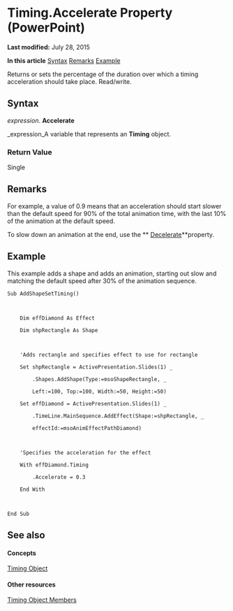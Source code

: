 
# Timing.Accelerate Property (PowerPoint)

 **Last modified:** July 28, 2015

 **In this article**
 [Syntax](#sectionSection0)
 [Remarks](#sectionSection1)
 [Example](#sectionSection2)


Returns or sets the percentage of the duration over which a timing acceleration should take place. Read/write.


## Syntax
<a name="sectionSection0"> </a>

 _expression_. **Accelerate**

 _expression_A variable that represents an  **Timing** object.


### Return Value

Single


## Remarks
<a name="sectionSection1"> </a>

For example, a value of 0.9 means that an acceleration should start slower than the default speed for 90% of the total animation time, with the last 10% of the animation at the default speed. 

To slow down an animation at the end, use the  ** [Decelerate](3bf6fc1b-8f14-ef9a-cf70-69a93729f5bf.md)**property.


## Example
<a name="sectionSection2"> </a>

This example adds a shape and adds an animation, starting out slow and matching the default speed after 30% of the animation sequence.


```
Sub AddShapeSetTiming()



    Dim effDiamond As Effect

    Dim shpRectangle As Shape



    'Adds rectangle and specifies effect to use for rectangle

    Set shpRectangle = ActivePresentation.Slides(1) _

        .Shapes.AddShape(Type:=msoShapeRectangle, _

        Left:=100, Top:=100, Width:=50, Height:=50)

    Set effDiamond = ActivePresentation.Slides(1) _

        .TimeLine.MainSequence.AddEffect(Shape:=shpRectangle, _

        effectId:=msoAnimEffectPathDiamond)



    'Specifies the acceleration for the effect

    With effDiamond.Timing

        .Accelerate = 0.3

    End With



End Sub
```


## See also
<a name="sectionSection2"> </a>


#### Concepts


 [Timing Object](11f7dab2-f9ed-1883-ab74-93f1be481af6.md)
#### Other resources


 [Timing Object Members](8d58b075-eb77-871e-7da4-11ba043eecca.md)

